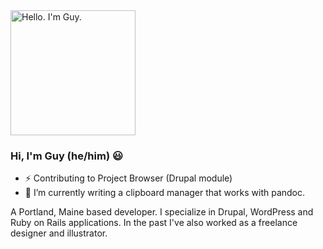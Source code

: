 
<a target="_blank" rel="noopener noreferrer" href="https://guylyons.dev/art/jimly.png">
<img width="200" src="https://guylyons.dev/art/jimly.png" alt="Hello. I'm Guy." style="max-width: 100%;">
</a>


### Hi, I'm Guy (he/him) 😃‍
- ⚡ Contributing to Project Browser (Drupal module)
- 🔭 I’m currently writing a clipboard manager that works with pandoc.

A Portland, Maine based developer. I specialize in Drupal, WordPress and Ruby on Rails applications. In the past I've also worked as a freelance designer and illustrator.

<!--
**guylyons/guylyons** is a ✨ _special_ ✨ repository because its `README.md` (this file) appears on your GitHub profile.

Here are some ideas to get you started:

- 🌱 I’m currently learning ...
- 👯 I’m looking to collaborate on ...
- 🤔 I’m looking for help with ...
- 💬 Ask me about ...
- 📫 How to reach me: ...
- 😄 Pronouns: ...
- ⚡ Fun fact: ...
-->
